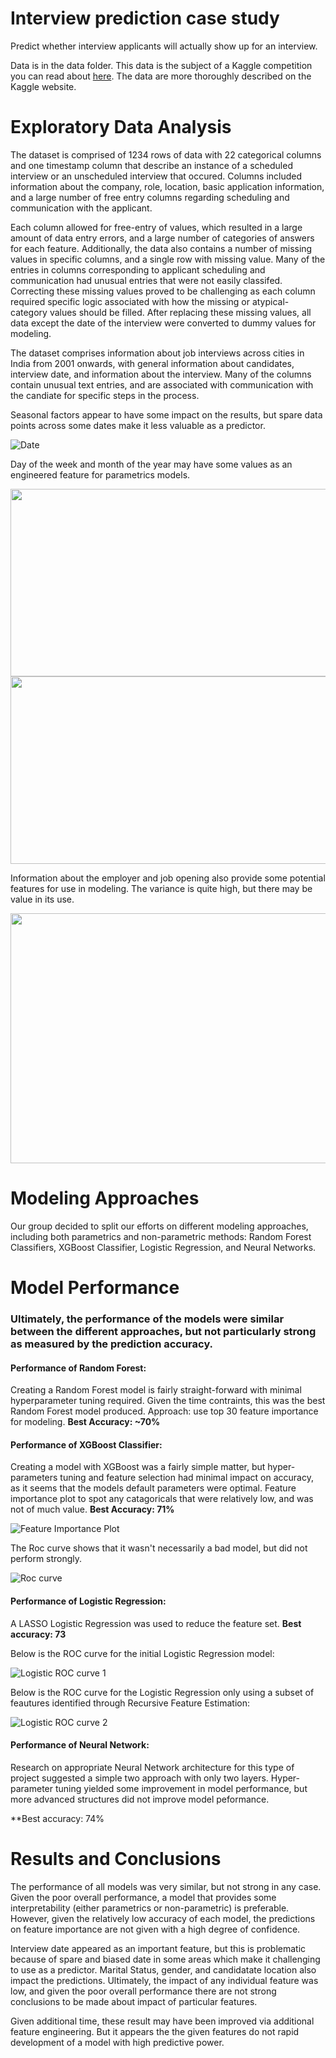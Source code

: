 # Interview prediction case study
Predict whether interview applicants will actually show up for an interview.

Data is in the data folder.  This data is the subject of a Kaggle competition you can read about [here](https://www.kaggle.com/vishnusraghavan/the-interview-attendance-problem).  The data are more thoroughly described on the Kaggle website.

# Exploratory Data Analysis 
The dataset is comprised of 1234 rows of data with 22 categorical columns and one timestamp column that describe an instance of a scheduled interview or an unscheduled interview that occured. Columns included information about the company, role, location, basic application information, and a large number of free entry columns regarding scheduling and communication with the applicant.

Each column allowed for free-entry of values, which resulted in a large amount of data entry errors, and a large number of categories of answers for each feature. Additionally, the data also contains a number of missing values in specific columns, and a single row with missing value. Many of the entries in columns corresponding to applicant scheduling and communication had unusual entries that were not easily classifed.  Correcting these missing values proved to be challenging as each column required specific logic associated with how the missing or atypical-category values should be filled. After replacing these missing values, all data except the date of the interview were converted to dummy values for modeling.

The dataset comprises information about job interviews across cities in India from 2001 onwards, with general information about candidates, interview date, and information about the interview. Many of the columns contain unusual text entries, and are associated with communication with the candiate for specific steps in the process.

Seasonal factors appear to have some impact on the results, but spare data points across some dates make it less valuable as a predictor.

![Date](imgs/date.jpg)

Day of the week and month of the year may have some values as an engineered feature for parametrics models.

<img src="imgs/interview_day.jpg" width= "600" height= "300" /> <img src="imgs/interview_month.jpg" width= "600" height= "300" /> 

Information about the employer and job opening also provide some potential features for use in modeling. The variance is quite high, but there may be value in its use.

<img src="imgs/industry.jpg" width= "800" height= "400" /> 

# Modeling Approaches

Our group decided to split our efforts on different modeling approaches, including both parametrics and non-parametric methods: Random Forest Classifiers, XGBoost Classifier, Logistic Regression, and Neural Networks.

# Model Performance

### Ultimately, the performance of the models were similar between the different approaches, but not particularly strong as measured by the prediction accuracy.

#### Performance of Random Forest:
Creating a Random Forest model is fairly straight-forward with minimal hyperparameter tuning required. Given the time contraints, this was the best Random Forest model produced.
Approach: use top 30 feature importance for modeling.
**Best Accuracy: ~70%**


#### Performance of XGBoost Classifier:
Creating a model with XGBoost was a fairly simple matter, but hyper-parameters tuning and feature selection had minimal impact on accuracy, as it seems that the models default parameters were optimal. Feature importance plot to spot any catagoricals that were relatively low, and was not of much value.
**Best Accuracy: 71%**

![Feature Importance Plot](imgs/feature_importance.png)


The Roc curve shows that it wasn't necessarily a bad model, but did not perform strongly.

![Roc curve](imgs/xgboost_roc.png)


#### Performance of Logistic Regression:
A LASSO Logistic Regression was used to reduce the feature set. 
**Best accuracy: 73**

Below is the ROC curve for the initial Logistic Regression model:

![Logistic ROC curve 1](imgs/logistic_roc_1.png)


Below is the ROC curve for the Logistic Regression only using a subset of feautures identified through Recursive Feature Estimation:

![Logistic ROC curve 2](imgs/logistic_roc_2.png)


#### Performance of Neural Network:
Research on appropriate Neural Network architecture for this type of project suggested a simple two approach with only two layers. Hyper-parameter tuning yielded some improvement in model performance, but more advanced structures did not improve model peformance.

**Best accuracy: 74%

# Results and Conclusions
The performance of all models was very similar, but not strong in any case. Given the poor overall performance, a model that provides some interpretability (either parametrics or non-parametric) is preferable. However, given the relatively low accuracy of each model, the predictions on feature importance are not given with a high degree of confidence. 

Interview date appeared as an important feature, but this is problematic because of spare and biased date in some areas which make it challenging to use as a predictor. Marital Status, gender, and candidatate location also impact the predictions. Ultimately, the impact of any individual feature was low, and given the poor overall performance there are not strong conclusions to be made about impact of particular features.

Given additional time, these result may have been improved via additional feature engineering. But it appears the the given features do not rapid development of a model with high predictive power.

